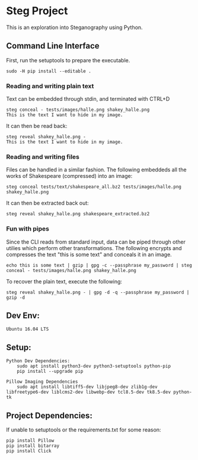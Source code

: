 # Steg Project
This is an exploration into Steganography using Python.

## Command Line Interface
First, run the setuptools to prepare the executable.
```
sudo -H pip install --editable .
```

### Reading and writing plain text
Text can be embedded through stdin, and terminated with CTRL+D
```
steg conceal - tests/images/halle.png shakey_halle.png
This is the text I want to hide in my image.
```
It can then be read back:
```
steg reveal shakey_halle.png -
This is the text I want to hide in my image.
```

### Reading and writing files
Files can be handled in a similar fashion. The following embeddeds all the works of Shakespeare (compressed) into an image:
```
steg conceal tests/text/shakespeare_all.bz2 tests/images/halle.png shakey_halle.png
```
It can then be extracted back out:
```
steg reveal shakey_halle.png shakespeare_extracted.bz2
```

### Fun with pipes
Since the CLI reads from standard input, data can be piped through other utilies which perform other transformations. The following encrypts and compresses the text "this is some text" and conceals it in an image.
```
echo this is some text | gzip | gpg -c --passphrase my_password | steg conceal - tests/images/halle.png shakey_halle.png
```
To recover the plain text, execute the following:
```
steg reveal shakey_halle.png - | gpg -d -q --passphrase my_password | gzip -d
```


## Dev Env:
    Ubuntu 16.04 LTS

## Setup:
    Python Dev Dependencies:
        sudo apt install python3-dev python3-setuptools python-pip
        pip install --upgrade pip

    Pillow Imaging Dependencies
        sudo apt install libtiff5-dev libjpeg8-dev zlib1g-dev libfreetype6-dev liblcms2-dev libwebp-dev tcl8.5-dev tk8.5-dev python-tk

## Project Dependencies:
If unable to setuptools or the requirements.txt for some reason:
```
pip install Pillow
pip install bitarray
pip install Click
```
